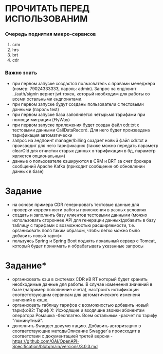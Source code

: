 # ПРОЧИТАТЬ ПЕРЕД ИСПОЛЬЗОВАНИМ

### Очередь поднятия микро-сервисов

1) crm
2) hrs
3) brt
4) cdr

### Важно знать

* при первом запуске создастся пользователь с правами менеджера (номер: 79024333333, пароль: admin). Запрос на ендпоинт ../auth/signin вернет jwt токен, который необходим для работы со всеми остальными ендпоинтами.
* при первом запуске будут созданы пользователи с тестовыми данными (пароль test)
* при первом запуске база заполняется четырьмя тарифами при помощи миграции (FlyWay)
* при первом запуске приложения будет создан файл cdr.txt с тестовыми данными CallDataRecord. Для него будет произведена тарификация автоматически
* запрос на эндпоинт manager/billing создает новый файл cdr.txt и производит для него тарификацию (также можно передать параметр clearOld для отчистки старых данных о тарификации в бд, параметр является опциональным)
* данные о пользователе кэшируются в CRM и BRT за счет брокера сообщений Apache Kafka (приходит сообщение об обновлении данных в базе)

# Задание
* на основе примера CDR генерировать тестовые данные для проверки корректности работы приложения в разных условиях
* создать и заполнить базу клиентов тестовыми данными (можно использовать стороннее API для генерации данных)добавить в базу таблицу с тарифами с возможностью расширяемости, т.е. организовать поля таким образом, чтобы легко можно было добавить новый тариф•
* пользуясь Spring и Spring Boot поднять локальный сервер с Tomcat, который будет принимать и обрабатывать указанные запросы
# Задание*
* организовать кэш в системах CDR иB RT который будет хранить необходимые данные для работы. В случае изменения значений в базе (например пополнение счета), настроить нотификации соответствующим сервисам для автоматического изменеия значений в кэше. 
* организовать таблицу тарифов с возможностью добавить новый тариф:o82: Тариф Х: Исходящие и входящие звонки абонентам оператора Ромашка -бесплатно. Всем остальным -расчет по тарифу "поминутный".
* дополнить Swagger документацию. Добавить авторизацию в соответствующие методыОписание Swagger`a происходит в соответствии с документацией третей версии -https://github.com/OAI/OpenAPI-Specification/blob/main/versions/3.0.3.md

